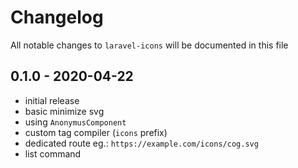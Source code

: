 # Changelog

All notable changes to `laravel-icons` will be documented in this file

## 0.1.0 - 2020-04-22

- initial release
- basic minimize svg
- using `AnonymusComponent`
- custom tag compiler (`icons` prefix)
- dedicated route eg.: `https://example.com/icons/cog.svg`
- list command
